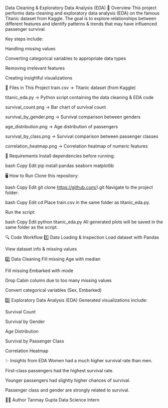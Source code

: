 Data Cleaning & Exploratory Data Analysis (EDA)
📌 Overview
This project performs data cleaning and exploratory data analysis (EDA) on the famous Titanic dataset from Kaggle.
The goal is to explore relationships between different features and identify patterns & trends that may have influenced passenger survival.

Key steps include:

Handling missing values

Converting categorical variables to appropriate data types

Removing irrelevant features

Creating insightful visualizations

📂 Files in This Project
train.csv → Titanic dataset (from Kaggle)

titanic_eda.py → Python script containing the data cleaning & EDA code

survival_count.png → Bar chart of survival count

survival_by_gender.png → Survival comparison between genders

age_distribution.png → Age distribution of passengers

survival_by_class.png → Survival comparison between passenger classes

correlation_heatmap.png → Correlation heatmap of numeric features

📜 Requirements
Install dependencies before running:

bash
Copy
Edit
pip install pandas seaborn matplotlib

🖥️ How to Run
Clone this repository:

bash
Copy
Edit
git clone https://github.com/<your-username>/<your-repo-name>.git
Navigate to the project folder:

bash
Copy
Edit
cd <your-repo-name>
Place train.csv in the same folder as titanic_eda.py.

Run the script:

bash
Copy
Edit
python titanic_eda.py
All generated plots will be saved in the same folder as the script.

🔍 Code Workflow
1️⃣ Data Loading & Inspection
Load dataset with Pandas

View dataset info & missing values

2️⃣ Data Cleaning
Fill missing Age with median

Fill missing Embarked with mode

Drop Cabin column due to too many missing values

Convert categorical variables (Sex, Embarked)

3️⃣ Exploratory Data Analysis (EDA)
Generated visualizations include:

Survival Count


Survival by Gender


Age Distribution


Survival by Passenger Class


Correlation Heatmap


✨ Insights from EDA
Women had a much higher survival rate than men.

First-class passengers had the highest survival rate.

Younger passengers had slightly higher chances of survival.

Passenger class and gender are strongly related to survival.

👨‍💻 Author
Tanmay Gupta
Data Science Intern
